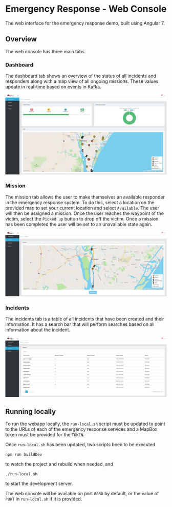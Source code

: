# Emergency Response - Web Console

The web interface for the emergency response demo, built using Angular 7.

## Overview

The web console has three main tabs.

### Dashboard

The dashboard tab shows an overview of the status of all incidents and
responders along with a map view of all ongoing missions. These values update
in real-time based on events in Kafka.

![dashboard](docs/screenshots/dashboard.png)

### Mission

The mission tab allows the user to make themselves an available responder in
the emergency response system. To do this, select a location on the provided
map to set your current location and select `Available`. The user will then be
assigned a mission. Once the user reaches the waypoint of the victim, select
the `Picked up` button to drop off the victim. Once a mission has been
completed the user will be set to an unavailable state again.

![mission](docs/screenshots/mission.png)

### Incidents

The incidents tab is a table of all incidents that have been created and their
information. It has a search bar that will perform searches based on all
information about the incident.

![incidents](docs/screenshots/incident.png)

## Running locally

To run the webapp locally, the `run-local.sh` script must be updated to point
to the URLs of each of the emergency response services and a MapBox token must
be provided for the `TOKEN`.

Once `run-local.sh` has been updated, two scripts been to be executed

```
npm run buildDev
```

to watch the project and rebuild when needed, and

```
./run-local.sh
```

to start the development server.

The web console will be available on port `8080` by default, or the value of
`PORT` in `run-local.sh` if it is provided.
